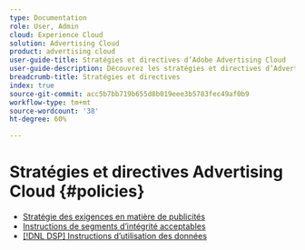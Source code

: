 ```yaml
---
type: Documentation
role: User, Admin
cloud: Experience Cloud
solution: Advertising Cloud
product: advertising cloud
user-guide-title: Stratégies et directives d’Adobe Advertising Cloud
user-guide-description: Découvrez les stratégies et directives d’Advertising Cloud DSP et d’Advertising Cloud Search.
breadcrumb-title: Stratégies et directives
index: true
source-git-commit: acc5b7bb719b655d8b019eee3b5783fec49af0b9
workflow-type: tm+mt
source-wordcount: '38'
ht-degree: 60%

---
```



# Stratégies et directives Advertising Cloud {#policies}

+ [Stratégie des exigences en matière de publicités](/help/policies/ad-requirements-policy.md)
+ [Instructions de segments d’intégrité acceptables](/help/policies/health-segment-guidelines.md)
+ [[!DNL DSP] Instructions d’utilisation des données](/help/policies/data-usage-guidelines.md)
